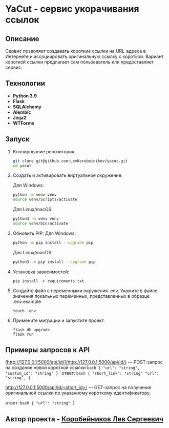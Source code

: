 # YaCut - сервис укорачивания ссылок

## Описание
Сервис позволяет создавать короткие ссылки на URL-адреса в Интернете и ассоциировать оригинальную ссылку с короткой. Вариант короткой ссылки предлагает сам пользователь или предоставляет сервис.

## Технологии 
- **Python 3.9** 
- **Flask**
- **SQLAlchemy**
- **Alembic**
- **Jinja2**
- **WTForms**

## Запуск

1. Клонирование репозитория:
    ```bash
    git clone git@github.com:LevKorobeinikov/yacut.git
    cd yacut
    ```

2. Создать и активировать виртуальное окружение:

    Для Windows:
    ```bash
    python -m venv venv
    source venv/Scripts/activate
    ```
    Для Linux/macOS:
    ```bash
    python3 -m venv venv
    source venv/bin/activate
    ```

3. Обновить PIP:
    Для Windows:
    ```bash
    python -m pip install --upgrade pip
    ```
    Для Linux/macOS:
    ```bash
    python3 -m pip install --upgrade pip
    ```

4. Установка зависимостей:
    ```bach
    pip install -r requirements.txt
    ```
5. Создайте файл с переменными окружения .env. Укажите в файле значения локальных переменных, представленных в образце .env.example
    ```bach
    touch .env
    ```
6. Примените миграции и запустите проект.
    ```bach
    flask db upgrade
    flask run
    ```

## Примеры запросов к API

[http://127.0.0.1:5000/api/id/](http://127.0.0.1:5000/api/id/) — POST-запрос на создание новой короткой ссылки
    ```bach
    {
      "url": "string",
      "custom_id": "string"
    }
    ```
ответ:
    ```bach
    {
      "short_link": "string"
      "url": "string",
    }
    ```

[http://127.0.0.1:5000/api/id/<short_id>/](http://127.0.0.1:5000/api/id/<short_id>/) — GET-запрос на получение оригинальной ссылки по указанному короткому идентификатору.

oтвет:
    ```bach
    {
      "url": "string"
    }
    ```

## Автор проекта - [Коробейников Лев Сергеевич](https://github.com/LevKorobeinikov)
